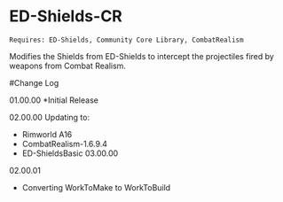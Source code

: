 # ED-Shields-CR

	Requires: ED-Shields, Community Core Library, CombatRealism
	
Modifies the Shields from ED-Shields to intercept the projectiles fired by weapons from Combat Realism.

#Change Log

01.00.00
*Initial Release

02.00.00
Updating to:
  * Rimworld A16
  * CombatRealism-1.6.9.4
  * ED-ShieldsBasic 03.00.00
  
02.00.01
  * Converting WorkToMake to WorkToBuild